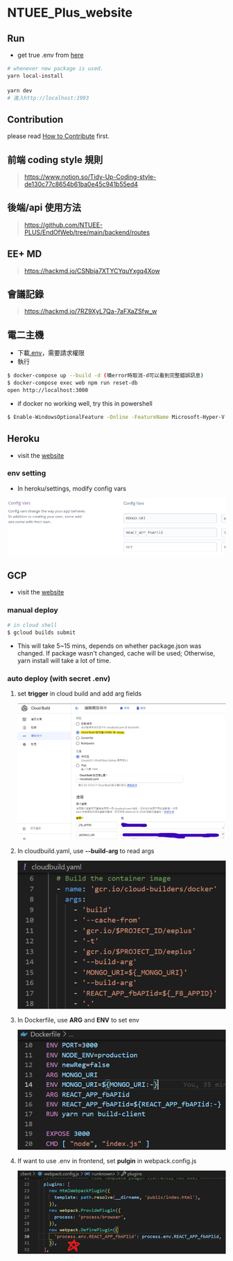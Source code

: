 # NTUEE_Plus_website

## Run

- get true .env from [here](https://drive.google.com/drive/folders/1sIbHwgsVmo1IHE-nc3OvVdYd3-haUc5N?usp=sharing)

```bash
# whenever new package is used.
yarn local-install

yarn dev
# 進入http://localhost:1993
```

## Contribution

please read [How to Contribute](https://github.com/NTUEE-PLUS/EndOfWeb/blob/main/doc/contribution.md) first.

## 前端 coding style 規則

> https://www.notion.so/Tidy-Up-Coding-style-de130c77c8654b61ba0e45c941b55ed4

## 後端/api 使用方法

> https://github.com/NTUEE-PLUS/EndOfWeb/tree/main/backend/routes

## EE+ MD

> https://hackmd.io/CSNbja7XTYCYquYxgq4Xow

## 會議記錄

> https://hackmd.io/7RZ9XyL7Qa-7aFXaZSfw_w

## 電二主機

- 下載[.env](https://drive.google.com/drive/folders/1wruoEuM2yG2fNlA3i5pBeXH8IoKlr9cv?usp=sharing)，需要請求權限
- 執行

```bash
$ docker-compose up --build -d (噴error時取消-d可以看到完整錯誤訊息)
$ docker-compose exec web npm run reset-db
open http://localhost:3000
```

- if docker no working well, try this in powershell

```bash
$ Enable-WindowsOptionalFeature -Online -FeatureName Microsoft-Hyper-V -All
```

## Heroku

- visit the [website](https://eeplus.herokuapp.com/)

### env setting

- In heroku/settings, modify config vars

![image](https://github.com/Claude0311/EndOfWeb/blob/NTUEEPLUS-152/screenshot/heroku-arg.png)

## GCP

- visit the [website](https://eeplus-jflswz6uxq-de.a.run.app/#/contact)

### manual deploy

```bash
# in cloud shell
$ gcloud builds submit
```

- This will take 5~15 mins, depends on whether package.json was changed. If package wasn't changed, cache will be used; Otherwise, yarn install will take a lot of time.

### auto deploy (with secret .env)

1. set **trigger** in cloud build and add arg fields

   ![image](https://github.com/Claude0311/EndOfWeb/blob/NTUEEPLUS-152/screenshot/gcp-arg-step1.png)

2. In cloudbuild.yaml, use **--build-arg** to read args

   ![image](https://github.com/Claude0311/EndOfWeb/blob/NTUEEPLUS-152/screenshot/gcp-arg-step2.png)

3. In Dockerfile, use **ARG** and **ENV** to set env

   ![image](https://github.com/Claude0311/EndOfWeb/blob/NTUEEPLUS-152/screenshot/gcp-arg-step3.png)

4. If want to use .env in frontend, set **pulgin** in webpack.config.js

   ![image](https://github.com/Claude0311/EndOfWeb/blob/NTUEEPLUS-152/screenshot/gcp-arg-step4.png)
